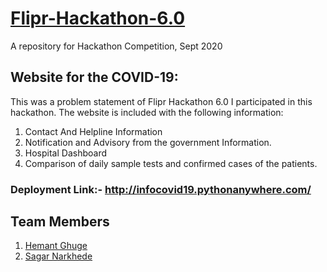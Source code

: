 # [Flipr-Hackathon-6.0](https://flipr.ai/hackathon/)
A repository for Hackathon Competition, Sept 2020

## Website for the COVID-19:
This was a problem statement of Flipr Hackathon 6.0 I participated in this hackathon. The
website is included with the following information: 
1) Contact And Helpline Information
2) Notification and Advisory from the government Information. 
3) Hospital Dashboard 
4) Comparison of daily sample tests and confirmed cases of the patients.

### Deployment Link:- http://infocovid19.pythonanywhere.com/

## Team Members
1) [Hemant Ghuge](https://www.linkedin.com/in/hemantghuge/)
2) [Sagar Narkhede](https://www.linkedin.com/in/sagar-narkhede-5bb944195/)
